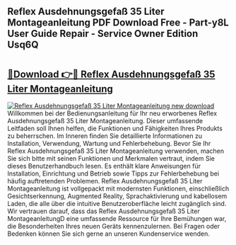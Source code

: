 ## Reflex Ausdehnungsgefaß 35 Liter Montageanleitung PDF Download Free - Part-y8L User Guide Repair - Service Owner Edition Usq6Q

# <h2><a href="http://df747wc.blite.top/?on=Reflex+Ausdehnungsgefa%c3%9f+35+Liter+Montageanleitung">🔗Download 👉🔴 Reflex Ausdehnungsgefaß 35 Liter Montageanleitung</a></h2>

[![Reflex Ausdehnungsgefaß 35 Liter Montageanleitung new download](https://i.imgur.com/lujVjoI.png)](http://df747wc.blite.top/?on=Reflex+Ausdehnungsgefa%c3%9f+35+Liter+Montageanleitung)
Willkommen bei der Bedienungsanleitung für Ihr neu erworbenes Reflex Ausdehnungsgefaß 35 Liter Montageanleitung. Dieser umfassende Leitfaden soll Ihnen helfen, die Funktionen und Fähigkeiten Ihres Produkts zu beherrschen. Im Inneren finden Sie detaillierte Informationen zu Installation, Verwendung, Wartung und Fehlerbehebung. Bevor Sie Ihr Reflex Ausdehnungsgefaß 35 Liter Montageanleitung verwenden, machen Sie sich bitte mit seinen Funktionen und Merkmalen vertraut, indem Sie dieses Benutzerhandbuch lesen. Es enthält klare Anweisungen für Installation, Einrichtung und Betrieb sowie Tipps zur Fehlerbehebung bei häufig auftretenden Problemen. Reflex Ausdehnungsgefaß 35 Liter Montageanleitung ist vollgepackt mit modernsten Funktionen, einschließlich Gesichtserkennung, Augmented Reality, Sprachaktivierung und kabellosem Laden, die alle über die intuitive Benutzeroberfläche leicht zugänglich sind. Wir vertrauen darauf, dass das Reflex Ausdehnungsgefaß 35 Liter MontageanleitungD eine umfassende Ressource für Ihre Bemühungen war, die Besonderheiten Ihres neuen Geräts kennenzulernen. Bei Fragen oder Bedenken können Sie sich gerne an unseren Kundenservice wenden.
